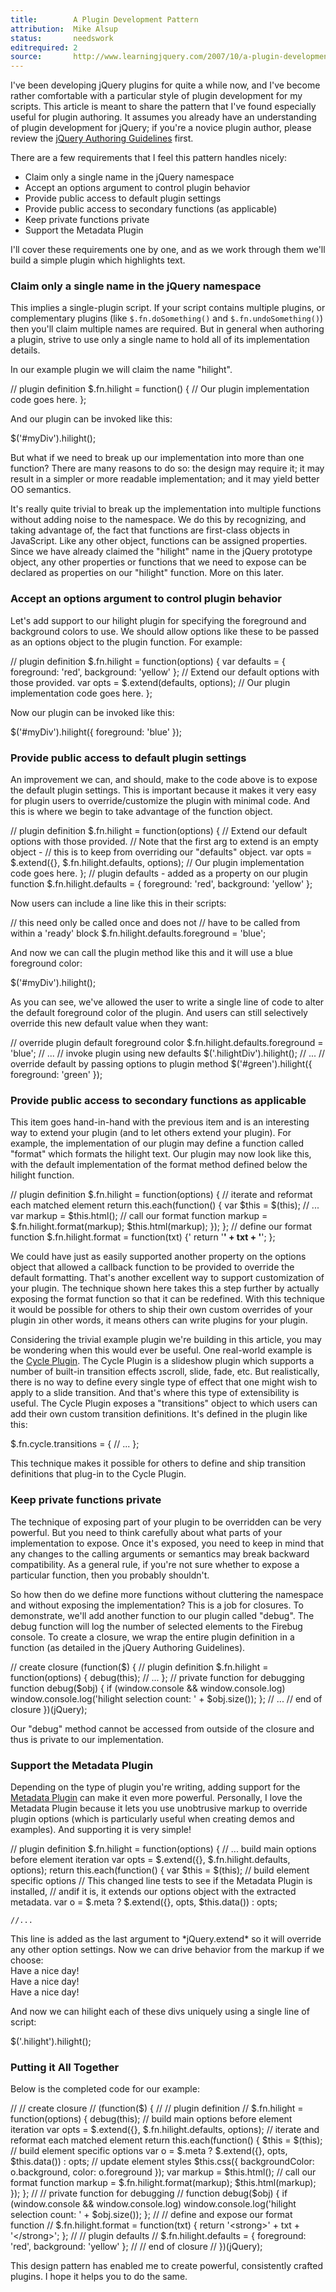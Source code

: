 ```yaml
---
title:        A Plugin Development Pattern
attribution:  Mike Alsup 
status:       needswork
editrequired: 2
source:       http://www.learningjquery.com/2007/10/a-plugin-development-pattern
---
```


I've been developing jQuery plugins for quite a while now, and I've become
rather comfortable with a particular style of plugin development for my
scripts. This article is meant to share the pattern that I've found especially
useful for plugin authoring. It assumes you already have an understanding of
plugin development for jQuery; if you're a novice plugin author, please review
the [jQuery Authoring Guidelines](http://docs.jquery.com/Plugins/Authoring)
first.

There are a few requirements that I feel this pattern handles nicely:

- Claim only a single name in the jQuery namespace
- Accept an options argument to control plugin behavior
- Provide public access to default plugin settings
- Provide public access to secondary functions (as applicable)
- Keep private functions private
- Support the Metadata Plugin

I'll cover these requirements one by one, and as we work through them we'll build a simple plugin which highlights text.

### Claim only a single name in the jQuery namespace

This implies a single-plugin script. If your script contains multiple plugins,
or complementary plugins (like `$.fn.doSomething()` and `$.fn.undoSomething()`)
then you'll claim multiple names are required. But in general when authoring a
plugin, strive to use only a single name to hold all of its implementation
details.

In our example plugin we will claim the name "hilight".

<javascript>
// plugin definition
$.fn.hilight = function() {
  // Our plugin implementation code goes here.
};
</javascript>

And our plugin can be invoked like this:

<javascript>
$('#myDiv').hilight();
</javascript>

But what if we need to break up our implementation into more than one function?
There are many reasons to do so: the design may require it; it may result in a
simpler or more readable implementation; and it may yield better OO semantics.

It's really quite trivial to break up the implementation into multiple
functions without adding noise to the namespace. We do this by recognizing, and
taking advantage of, the fact that functions are first-class objects in
JavaScript. Like any other object, functions can be assigned properties. Since
we have already claimed the "hilight" name in the jQuery prototype object, any
other properties or functions that we need to expose can be declared as
properties on our "hilight" function. More on this later.

### Accept an options argument to control plugin behavior

Let's add support to our hilight plugin for specifying the foreground and
background colors to use. We should allow options like these to be passed as an
options object to the plugin function. For example:

<javascript>
// plugin definition
$.fn.hilight = function(options) {
  var defaults = {
    foreground: 'red',
    background: 'yellow'
  };
  // Extend our default options with those provided.
  var opts = $.extend(defaults, options);
  // Our plugin implementation code goes here.
};
</javascript>

Now our plugin can be invoked like this:

<javascript>
$('#myDiv').hilight({
  foreground: 'blue'
});
</javascript>

### Provide public access to default plugin settings

An improvement we can, and should, make to the code above is to expose the
default plugin settings. This is important because it makes it very easy for
plugin users to override/customize the plugin with minimal code. And this is
where we begin to take advantage of the function object.

<javascript>
// plugin definition
$.fn.hilight = function(options) {
  // Extend our default options with those provided.
  // Note that the first arg to extend is an empty object -
  // this is to keep from overriding our "defaults" object.
  var opts = $.extend({}, $.fn.hilight.defaults, options);
  // Our plugin implementation code goes here.
};
// plugin defaults - added as a property on our plugin function
$.fn.hilight.defaults = {
  foreground: 'red',
  background: 'yellow'
};
</javascript>

Now users can include a line like this in their scripts:

<javascript>
// this need only be called once and does not
// have to be called from within a 'ready' block
$.fn.hilight.defaults.foreground = 'blue';
</javascript>

And now we can call the plugin method like this and it will use a blue foreground color:

<javascript>
$('#myDiv').hilight();
</javascript>

As you can see, we've allowed the user to write a single line of code to alter the default foreground color of the plugin. And users can still selectively override this new default value when they want:

<javascript>
// override plugin default foreground color
$.fn.hilight.defaults.foreground = 'blue';
// ...
// invoke plugin using new defaults
$('.hilightDiv').hilight();
// ...
// override default by passing options to plugin method
$('#green').hilight({
foreground: 'green'
});
</javascript>

### Provide public access to secondary functions as applicable

This item goes hand-in-hand with the previous item and is an interesting way to
extend your plugin (and to let others extend your plugin). For example, the
implementation of our plugin may define a function called "format" which
formats the hilight text. Our plugin may now look like this, with the default
implementation of the format method defined below the hilight function.

<javascript>

// plugin definition
$.fn.hilight = function(options) {
  // iterate and reformat each matched element
  return this.each(function() {
    var $this = $(this);
    // ...
    var markup = $this.html();
    // call our format function
    markup = $.fn.hilight.format(markup);
    $this.html(markup);
    });
};
// define our format function
$.fn.hilight.format = function(txt) {'
  return '<strong>' + txt + '</strong>';
};
</javascript>

We could have just as easily supported another property on the options object
that allowed a callback function to be provided to override the default
formatting. That's another excellent way to support customization of your
plugin. The technique shown here takes this a step further by actually exposing
the format function so that it can be redefined. With this technique it would
be possible for others to ship their own custom overrides of your plugin נin
other words, it means others can write plugins for your plugin.

Considering the trivial example plugin we're building in this article, you may
be wondering when this would ever be useful. One real-world example is the
[Cycle Plugin](http://malsup.com/jquery/cycle/). The Cycle Plugin is a
slideshow plugin which supports a number of built-in transition effects
נscroll, slide, fade, etc. But realistically, there is no way to define every
single type of effect that one might wish to apply to a slide transition. And
that's where this type of extensibility is useful. The Cycle Plugin exposes a
"transitions" object to which users can add their own custom transition
definitions. It's defined in the plugin like this:

<javascript>
    $.fn.cycle.transitions = {
     // ...
    };
</javascript>

This technique makes it possible for others to define and ship transition definitions that plug-in to the Cycle Plugin.

### Keep private functions private

The technique of exposing part of your plugin to be overridden can be very
powerful. But you need to think carefully about what parts of your
implementation to expose. Once it's exposed, you need to keep in mind that any
changes to the calling arguments or semantics may break backward compatibility.
As a general rule, if you're not sure whether to expose a particular function,
then you probably shouldn't.

So how then do we define more functions without cluttering the namespace and
without exposing the implementation? This is a job for closures. To
demonstrate, we'll add another function to our plugin called "debug". The debug
function will log the number of selected elements to the Firebug console. To
create a closure, we wrap the entire plugin definition in a function (as
detailed in the jQuery Authoring Guidelines).

<javascript>
// create closure
(function($) {
  // plugin definition
  $.fn.hilight = function(options) {
    debug(this);
    // ...
  };
  // private function for debugging
  function debug($obj) {
    if (window.console && window.console.log)
      window.console.log('hilight selection count: ' + $obj.size());
  };
 //  ...
// end of closure
})(jQuery);
</javascript>

Our "debug" method cannot be accessed from outside of the closure and thus is private to our implementation.

### Support the Metadata Plugin

Depending on the type of plugin you're writing, adding support for the
[Metadata Plugin](http://docs.jquery.com/Plugins/Metadata/metadata) can make it
even more powerful. Personally, I love the Metadata Plugin because it lets you
use unobtrusive markup to override plugin options (which is particularly useful
when creating demos and examples). And supporting it is very simple!

<javascript>
// plugin definition
$.fn.hilight = function(options) {
  // ...  build main options before element iteration
  var opts = $.extend({}, $.fn.hilight.defaults, options); return
  this.each(function() { var $this = $(this);
    // build element specific options
    // This changed line tests to see if the Metadata Plugin is installed,
    // andif it is, it extends our options object with the extracted metadata.
    var o = $.meta ? $.extend({}, opts, $this.data()) : opts;

    //...
</javascript>

<div class="note" markdown="1">
This line is added as the last argument to *jQuery.extend* so it will override
any other option settings. Now we can drive behavior from the markup if we
choose:
</div>

<markup>
<!--  markup  -->
<div class="hilight { background: 'red', foreground: 'white' }">
  Have a nice day!
</div>
<div class="hilight { foreground: 'orange' }">
  Have a nice day!
</div>
<div class="hilight { background: 'green' }">
  Have a nice day!
</div>
</markup>

And now we can hilight each of these divs uniquely using a single line of script:

<javascript>
$('.hilight').hilight();
</javascript>

### Putting it All Together

Below is the completed code for our example:

<javascript>
//
// create closure
//
(function($) {
  //
  // plugin definition
  //
  $.fn.hilight = function(options) {
    debug(this);
    // build main options before element iteration
    var opts = $.extend({}, $.fn.hilight.defaults, options);
    // iterate and reformat each matched element
    return this.each(function() {
      $this = $(this);
      // build element specific options
      var o = $.meta ? $.extend({}, opts, $this.data()) : opts;
      // update element styles
      $this.css({
        backgroundColor: o.background,
        color: o.foreground
      });
      var markup = $this.html();
      // call our format function
      markup = $.fn.hilight.format(markup);
      $this.html(markup);
    });
  };
  //
  // private function for debugging
  //
  function debug($obj) {
    if (window.console && window.console.log)
      window.console.log('hilight selection count: ' + $obj.size());
  };
  //
  // define and expose our format function
  //
  $.fn.hilight.format = function(txt) {
    return '&lt;strong&gt;' + txt + '&lt;/strong&gt;';
  };
  //
  // plugin defaults
  //
  $.fn.hilight.defaults = {
    foreground: 'red',
    background: 'yellow'
  };
//
// end of closure
//
})(jQuery);
</javascript>

This design pattern has enabled me to create powerful, consistently crafted plugins. I hope it helps you to do the same.
